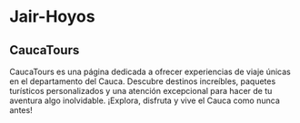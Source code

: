 # Jair-Hoyos
## CaucaTours
CaucaTours es una página dedicada a ofrecer experiencias de viaje únicas en el departamento del Cauca. Descubre destinos increíbles, paquetes turísticos personalizados y una atención excepcional para hacer de tu aventura algo inolvidable. ¡Explora, disfruta y vive el Cauca como nunca antes!